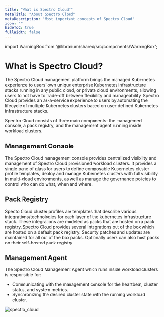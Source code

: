 ```yaml
---
title: "What is Spectro Cloud?"
metaTitle: "About Spectro Cloud"
metaDescription: "Most important concepts of Spectro Cloud"
icon: ""
hideToC: true
fullWidth: false
---
```


import WarningBox from '@librarium/shared/src/components/WarningBox';

# What is Spectro Cloud?

The Spectro Cloud management platform brings the managed Kubernetes experience to users' own unique enterprise Kubernetes infrastructure stacks running in any public cloud, or private cloud environments, allowing users to not have to trade-off between flexibility and manageability. Spectro Cloud provides an as-a-service experience to users by automating the lifecycle of multiple Kubernetes clusters based on user-defined Kubernetes infrastructure stacks.

Spectro Cloud consists of three main components: the management console, a pack registry, and the management agent running inside workload clusters.

## Management Console
The Spectro Cloud management console provides centralized visibility and management of Spectro Cloud provisioned workload clusters. It provides a single pane of glass for users to define composable Kubernetes cluster profile templates, deploy and manage Kubernetes clusters with full visibility in multi-cloud environments, as well as manage the governance policies to control who can do what, when and where.

## Pack Registry
Specto Cloud cluster profiles are templates that describe various integrations/technologies for each layer of the kubernetes infrastructure stack. These integrations are modeled as packs that are hosted on a pack registry. Spectro Cloud provides several integrations out of the box which are hosted on a default pack registry. Security patches and updates are maintained for all out of the box packs. Optionally users can also host packs on their self-hosted pack registry.

## Management Agent
The Spectro Cloud Management Agent which runs inside workload clusters is responsible for:

* Communicating with the management console for the heartbeat, cluster status, and system metrics.
* Synchronizing the desired cluster state with the running workload cluster.

![spectro_cloud](/spectro_cloud.png)
